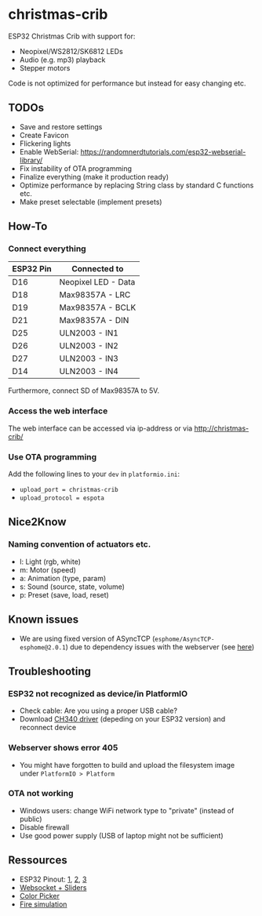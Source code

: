 # christmas-crib
ESP32 Christmas Crib with support for:
- Neopixel/WS2812/SK6812 LEDs
- Audio (e.g. mp3) playback
- Stepper motors

Code is not optimized for performance but instead for easy changing etc.

## TODOs
- Save and restore settings
- Create Favicon
- Flickering lights
- Enable WebSerial: https://randomnerdtutorials.com/esp32-webserial-library/
- Fix instability of OTA programming
- Finalize everything (make it production ready)
- Optimize performance by replacing String class by standard C functions etc. 
- Make preset selectable (implement presets)

## How-To

### Connect everything
|ESP32 Pin|Connected to|
|--------|--------|
| D16 | Neopixel LED - Data |
| D18 | Max98357A - LRC |
| D19 | Max98357A - BCLK |
| D21 | Max98357A - DIN |
| D25 | ULN2003 - IN1 |
| D26 | ULN2003 - IN2 |
| D27 | ULN2003 - IN3 |
| D14 | ULN2003 - IN4 |

Furthermore, connect SD of Max98357A to 5V.

### Access the web interface
The web interface can be accessed via ip-address or via [http://christmas-crib/](http://christmas-crib/)

### Use OTA programming
Add the following lines to your `dev` in `platformio.ini`:
- `upload_port = christmas-crib`
- `upload_protocol = espota`

## Nice2Know
### Naming convention of actuators etc.
- l: Light (rgb, white)
- m: Motor (speed)
- a: Animation (type, param)
- s: Sound (source, state, volume)
- p: Preset (save, load, reset)

## Known issues
- We are using fixed version of ASyncTCP (`esphome/AsyncTCP-esphome@2.0.1`) due to dependency issues with the webserver (see [here](https://github.com/esphome/issues/issues/5258))

## Troubleshooting
### ESP32 not recognized as device/in PlatformIO
- Check cable: Are you using a proper USB cable?
- Download [CH340 driver](https://www.wch.cn/download/CH341SER_ZIP.html) (depeding on your ESP32 version) and reconnect device

### Webserver shows error 405
- You might have forgotten to build and upload the filesystem image under `PlatformIO > Platform`

### OTA not working
- Windows users: change WiFi network type to "private" (instead of public)
- Disable firewall
- Use good power supply (USB of laptop might not be sufficient)

## Ressources
- ESP32 Pinout: [1](https://www.electronicshub.org/esp32-pinout/), [2](https://randomnerdtutorials.com/esp32-pinout-reference-gpios/), [3](https://circuits4you.com/2018/12/31/esp32-devkit-esp32-wroom-gpio-pinout/)
- [Websocket + Sliders](https://randomnerdtutorials.com/esp32-web-server-websocket-sliders/)
- [Color Picker](https://randomnerdtutorials.com/esp32-esp8266-rgb-led-strip-web-server/)
- [Fire simulation](https://www.az-delivery.de/blogs/azdelivery-blog-fur-arduino-und-raspberry-pi/mehrere-feuer-programme-fuer-unsere-stimmungslaterne)